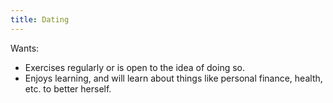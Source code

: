 ```yaml
---
title: Dating
---
```


Wants:
- Exercises regularly or is open to the idea of doing so.
- Enjoys learning, and will learn about things like personal finance, health, etc. to better herself.
